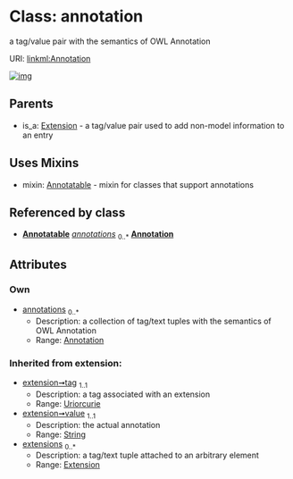 
# Class: annotation


a tag/value pair with the semantics of OWL Annotation

URI: [linkml:Annotation](https://w3id.org/linkml/Annotation)


[![img](https://yuml.me/diagram/nofunky;dir:TB/class/[Extension],[Annotation]<annotations%200..*-++[Annotation&#124;tag(i):uriorcurie;value(i):string],[Annotation]uses%20-.->[Annotatable],[Extension]^-[Annotation],[Annotatable])](https://yuml.me/diagram/nofunky;dir:TB/class/[Extension],[Annotation]<annotations%200..*-++[Annotation&#124;tag(i):uriorcurie;value(i):string],[Annotation]uses%20-.->[Annotatable],[Extension]^-[Annotation],[Annotatable])

## Parents

 *  is_a: [Extension](Extension.md) - a tag/value pair used to add non-model information to an entry

## Uses Mixins

 *  mixin: [Annotatable](Annotatable.md) - mixin for classes that support annotations

## Referenced by class

 *  **[Annotatable](Annotatable.md)** *[annotations](annotations.md)*  <sub>0..\*</sub>  **[Annotation](Annotation.md)**

## Attributes


### Own

 * [annotations](annotations.md)  <sub>0..\*</sub>
     * Description: a collection of tag/text tuples with the semantics of OWL Annotation
     * Range: [Annotation](Annotation.md)

### Inherited from extension:

 * [extension➞tag](extension_tag.md)  <sub>1..1</sub>
     * Description: a tag associated with an extension
     * Range: [Uriorcurie](types/Uriorcurie.md)
 * [extension➞value](extension_value.md)  <sub>1..1</sub>
     * Description: the actual annotation
     * Range: [String](types/String.md)
 * [extensions](extensions.md)  <sub>0..\*</sub>
     * Description: a tag/text tuple attached to an arbitrary element
     * Range: [Extension](Extension.md)
